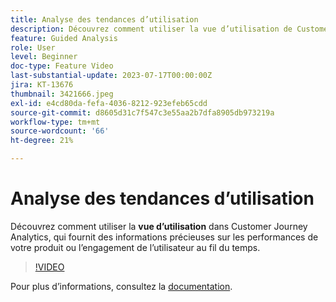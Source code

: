 ```yaml
---
title: Analyse des tendances d’utilisation
description: Découvrez comment utiliser la vue d’utilisation de Customer Journey Analytics, qui fournit des informations précieuses sur les performances de votre produit ou l’engagement des utilisateurs au fil du temps.
feature: Guided Analysis
role: User
level: Beginner
doc-type: Feature Video
last-substantial-update: 2023-07-17T00:00:00Z
jira: KT-13676
thumbnail: 3421666.jpeg
exl-id: e4cd80da-fefa-4036-8212-923efeb65cdd
source-git-commit: d8605d31c7f547c3e55aa2b7dfa8905db973219a
workflow-type: tm+mt
source-wordcount: '66'
ht-degree: 21%

---
```


# Analyse des tendances d’utilisation

Découvrez comment utiliser la **vue d’utilisation** dans Customer Journey Analytics, qui fournit des informations précieuses sur les performances de votre produit ou l’engagement de l’utilisateur au fil du temps.

>[!VIDEO](https://video.tv.adobe.com/v/3421666/?learn=on)

Pour plus dʼinformations, consultez la [documentation](https://experienceleague.adobe.com/docs/analytics-platform/using/guided-analysis/trends/usage.html?lang=fr).

